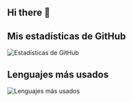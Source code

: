 ## Hi there 👋

## Mis estadísticas de GitHub

![Estadísticas de GitHub](https://github-readme-stats.vercel.app/api?username=JaimeGuzmanSantoyo&show_icons=true&theme=radical)

## Lenguajes más usados

![Lenguajes más usados](https://github-readme-stats.vercel.app/api/top-langs/?username=JaimeGuzmanSantoyo&layout=compact&theme=radical)

